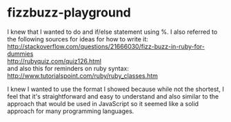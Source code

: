fizzbuzz-playground
===================

I knew that I wanted to do and if/else statement using %. I also referred to the following sources for ideas for how
to write it:<br>
http://stackoverflow.com/questions/21666030/fizz-buzz-in-ruby-for-dummies<br>
http://rubyquiz.com/quiz126.html<br>
and also this for reminders on ruby syntax:<br>
http://www.tutorialspoint.com/ruby/ruby_classes.htm<br>

I knew I wanted to use the format I showed because while not the shortest, I feel that it's straightforward and easy
to understand and also similar to the approach that would be used in JavaScript so it seemed like a solid
approach for many programming languages.
